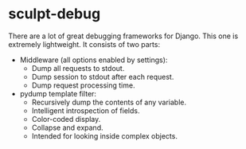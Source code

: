 sculpt-debug
============

There are a lot of great debugging frameworks for Django. This one is extremely lightweight. It consists of two parts:

* Middleware (all options enabled by settings):
    * Dump all requests to stdout.
    * Dump session to stdout after each request.
    * Dump request processing time.
* pydump template filter:
    * Recursively dump the contents of any variable.
    * Intelligent introspection of fields.
    * Color-coded display.
    * Collapse and expand.
    * Intended for looking inside complex objects.
